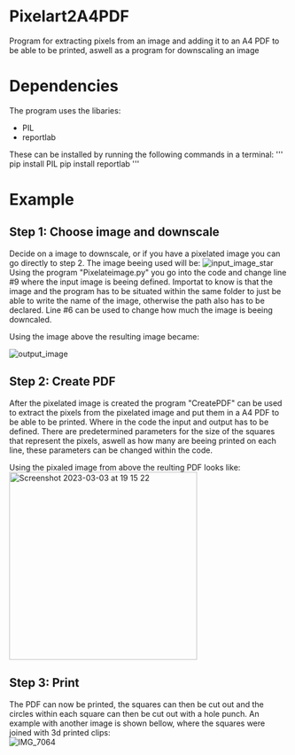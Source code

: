 # Pixelart2A4PDF
Program for extracting pixels from an image and adding it to an A4 PDF to be able to be printed, aswell as a program for downscaling an image

# Dependencies
The program uses the libaries:
  - PIL
  - reportlab
  
 These can be installed by running the following commands in a terminal:
 '''
 pip install PIL
 pip install reportlab
 '''
  
# Example
## Step 1: Choose image and downscale
Decide on a image to downscale, or if you have a pixelated image you can go directly to step 2. The image beeing used will be:
![input_image_star](https://user-images.githubusercontent.com/98055937/222794677-053debc2-56e2-4940-9ecf-f5f2dd5fb663.JPG)
Using the program "Pixelateimage.py" you go into the code and change line #9 where the input image is beeing defined. Importat to know is that the image and the program has to be situated within the same folder to just be able to write the name of the image, otherwise the path also has to be declared. Line #6 can be used to change how much the image is beeing downcaled. 

Using the image above the resulting image became: <br />

![output_image](https://user-images.githubusercontent.com/98055937/222794820-7acd015a-ab54-468f-9cbb-76590e50c786.jpg)

## Step 2: Create PDF
After the pixelated image is created the program "CreatePDF" can be used to extract the pixels from the pixelated image and put them in a A4 PDF to be able to be printed. Where in the code the input and output has to be defined. There are predetermined parameters for the size of the squares that represent the pixels, aswell as how many are beeing printed on each line, these parameters can be changed within the code.

Using the pixaled image from above the reulting PDF looks like: <br />
<img width="339" alt="Screenshot 2023-03-03 at 19 15 22" src="https://user-images.githubusercontent.com/98055937/222796685-c98a0983-d811-481f-b48e-bfc69e811ef8.png">

## Step 3: Print
The PDF can now be printed, the squares can then be cut out and the circles within each square can then be cut out with a hole punch. An example with another image is shown bellow, where the squares were joined with 3d printed clips: <br />
![IMG_7064](https://user-images.githubusercontent.com/98055937/222799324-b5e5531a-2429-4f28-a221-3974332e4562.jpg)
